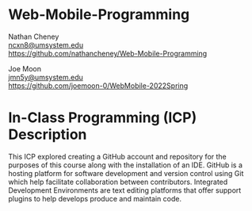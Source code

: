 # Web-Mobile-Programming

Nathan Cheney<br>
ncxn8@umsystem.edu<br>
https://github.com/nathancheney/Web-Mobile-Programming<br>


Joe Moon<br>
jmn5y@umsystem.edu<br>
https://github.com/joemoon-0/WebMobile-2022Spring<br>

# In-Class Programming (ICP) Description

This ICP explored creating a GitHub account and repository for the purposes of this course along with the installation of an IDE. GitHub is a hosting platform for software development and version control using Git which help facilitate collaboration between contributors. Integrated Development Environments are text editing platforms that offer support plugins to help develops produce and maintain code.
